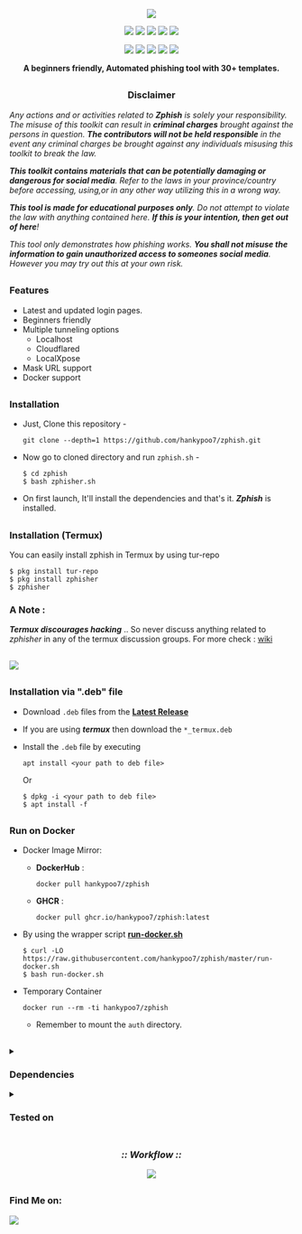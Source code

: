 <!-- Zphisher -->

<p align="center">
  <img src=".github/misc/logo.png">
</p>

<p align="center">
  <img src="https://img.shields.io/badge/Version-2.3.5-green?style=for-the-badge">
  <img src="https://img.shields.io/github/license/hankypoo7/zphish?style=for-the-badge">
  <img src="https://img.shields.io/github/stars/hankypoo7/zphish?style=for-the-badge">
  <img src="https://img.shields.io/github/issues/hankypoo7/zphish?color=red&style=for-the-badge">
  <img src="https://img.shields.io/github/forks/hankypoo7/zphish?color=teal&style=for-the-badge">
</p>

<p align="center">
  <img src="https://img.shields.io/badge/Author-Hankypoo7-blue?style=flat-square">
  <img src="https://img.shields.io/badge/Open%20Source-Yes-darkgreen?style=flat-square">
  <img src="https://img.shields.io/badge/Maintained%3F-Yes-lightblue?style=flat-square">
  <img src="https://img.shields.io/badge/Written%20In-Bash-darkcyan?style=flat-square">
  <img src="https://hits.seeyoufarm.com/api/count/incr/badge.svg?url=https%3A%2F%2Fgithub.com%2Fhankypoo7%2Fzphish&title=Visitors&edge_flat=false"/></a>
</p>

<p align="center"><b>A beginners friendly, Automated phishing tool with 30+ templates.</b></p>

##

<h3><p align="center">Disclaimer</p></h3>

<i>Any actions and or activities related to <b>Zphish</b> is solely your responsibility. The misuse of this toolkit can result in <b>criminal charges</b> brought against the persons in question. <b>The contributors will not be held responsible</b> in the event any criminal charges be brought against any individuals misusing this toolkit to break the law.

<b>This toolkit contains materials that can be potentially damaging or dangerous for social media</b>. Refer to the laws in your province/country before accessing, using,or in any other way utilizing this in a wrong way.

<b>This tool is made for educational purposes only</b>. Do not attempt to violate the law with anything contained here. <b>If this is your intention, then get out of here</b>!

This tool only demonstrates how phishing works. <b>You shall not misuse the information to gain unauthorized access to someones social media</b>. However you may try out this at your own risk.</i>

##

### Features

- Latest and updated login pages.
- Beginners friendly
- Multiple tunneling options
  - Localhost
  - Cloudflared
  - LocalXpose
- Mask URL support 
- Docker support

##

### Installation

- Just, Clone this repository -
  ```
  git clone --depth=1 https://github.com/hankypoo7/zphish.git
  ```

- Now go to cloned directory and run `zphish.sh` -
  ```
  $ cd zphish
  $ bash zphisher.sh
  ```

- On first launch, It'll install the dependencies and that's it. ***Zphish*** is installed.

##

### Installation (Termux)
You can easily install zphish in Termux by using tur-repo
```
$ pkg install tur-repo
$ pkg install zphisher
$ zphisher
```
### A Note : 
***Termux discourages hacking*** .. So never discuss anything related to *zphisher* in any of the termux discussion groups. For more check : [wiki](https://wiki.termux.com/wiki/Hacking)

##

<p align="left">
  <a href="https://shell.cloud.google.com/cloudshell/open?cloudshell_git_repo=https://github.com/hankypoo7/zphish.git&tutorial=README.md" target="_blank"><img src="https://gstatic.com/cloudssh/images/open-btn.svg"></a>
</p>

##

### Installation via ".deb" file

- Download `.deb` files from the [**Latest Release**](https://github.com/hankypoo7/zphish/releases/latest)
- If you are using ***termux*** then download the `*_termux.deb`

- Install the `.deb` file by executing
  ```
  apt install <your path to deb file>
  ```
  Or
  ```
  $ dpkg -i <your path to deb file>
  $ apt install -f
  ```

##

### Run on Docker

- Docker Image Mirror:
  - **DockerHub** : 
    ```
    docker pull hankypoo7/zphish
    ```
  - **GHCR** : 
    ```
    docker pull ghcr.io/hankypoo7/zphish:latest
    ```

- By using the wrapper script [**run-docker.sh**](https://raw.githubusercontent.com/hankypoo7/zphish/master/run-docker.sh)

  ```
  $ curl -LO https://raw.githubusercontent.com/hankypoo7/zphish/master/run-docker.sh
  $ bash run-docker.sh
  ```
- Temporary Container

  ```
  docker run --rm -ti hankypoo7/zphish
  ```
  - Remember to mount the `auth` directory.

##

<details>
  <summary><h3>Dependencies</h3></summary>

<b>Zphish</b> requires following programs to run properly - 
- `git`
- `curl`
- `php`

> All the dependencies will be installed automatically when you run **Zphish** for the first time.
</details>

<details>
  <summary><h3>Tested on</h3></summary>

- **Ubuntu**
- **Debian**
- **Arch**
- **Manjaro**
- **Fedora**
- **Termux**
</details>

##

<h3 align="center"><i>:: Workflow ::</i></h3>
<p align="center">
<img src=".github/misc/workflow.gif"/>
</p>

##

### Find Me on:
<p align="left">
  <a href="https://github.com/hankypoo7" target="_blank"><img src="https://img.shields.io/badge/Github-blue?style=for-the-badge&logo=github"></a>
</p>

